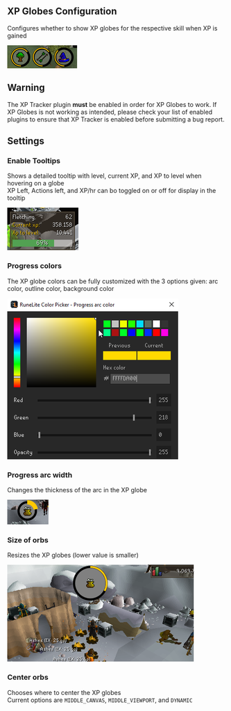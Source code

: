 ## XP Globes Configuration
Configures whether to show XP globes for the respective skill when XP is gained  

![Globes preview](img/xp-globes/xp_globes_example.png)

## Warning
The XP Tracker plugin **must** be enabled in order for XP Globes to work. If XP Globes is not working as intended, please check your list of enabled plugins to ensure that XP Tracker is enabled before submitting a bug report.

## Settings
### Enable Tooltips
Shows a detailed tooltip with level, current XP, and XP to level when hovering on a globe  
	XP Left, Actions left, and XP/hr can bo toggled on or off for display in the tooltip

![Enable Tooltips](img/xp-globes/xp_globes_tooltip.png)

### Progress colors
The XP globe colors can be fully customized with the 3 options given: arc color, outline color, background color
  
![Progress colors](img/xp-globes/xp_globes_color_picker.png)

### Progress arc width
Changes the thickness of the arc in the XP globe  

![Progress arc width](img/xp-globes/xp_globes_arc_width.png)

### Size of orbs
Resizes the XP globes (lower value is smaller)  

![Size of orbs](img/xp-globes/xp_globes_size.png)

### Center orbs
Chooses where to center the XP globes  
Current options are `MIDDLE_CANVAS`, `MIDDLE_VIEWPORT`, and `DYNAMIC`
